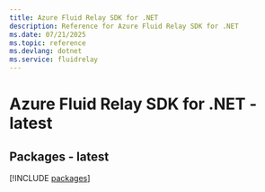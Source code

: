 ```yaml
---
title: Azure Fluid Relay SDK for .NET
description: Reference for Azure Fluid Relay SDK for .NET
ms.date: 07/21/2025
ms.topic: reference
ms.devlang: dotnet
ms.service: fluidrelay
---
```

# Azure Fluid Relay SDK for .NET - latest
## Packages - latest
[!INCLUDE [packages](fluid-relay-index.md)]